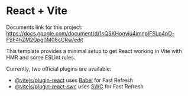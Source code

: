 # React + Vite

Documents link for this project: https://docs.google.com/document/d/1sQSKHogyiu4imnpIFSLp4pO-FSF4hZM2Qpg0M08cCRw/edit

This template provides a minimal setup to get React working in Vite with HMR and some ESLint rules.

Currently, two official plugins are available:

- [@vitejs/plugin-react](https://github.com/vitejs/vite-plugin-react/blob/main/packages/plugin-react/README.md) uses [Babel](https://babeljs.io/) for Fast Refresh
- [@vitejs/plugin-react-swc](https://github.com/vitejs/vite-plugin-react-swc) uses [SWC](https://swc.rs/) for Fast Refresh
